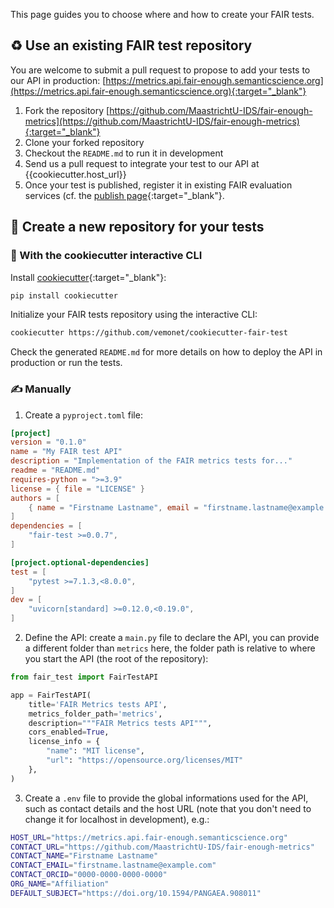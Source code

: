 This page guides you to choose where and how to create your FAIR tests.

## ♻️ Use an existing FAIR test repository

You are welcome to submit a pull request to propose to add your tests to our API in production: [https://metrics.api.fair-enough.semanticscience.org](https://metrics.api.fair-enough.semanticscience.org){:target="_blank"}

1. Fork the repository [https://github.com/MaastrichtU-IDS/fair-enough-metrics](https://github.com/MaastrichtU-IDS/fair-enough-metrics){:target="_blank"}
2. Clone your forked repository
3. Checkout the `README.md` to run it in development
4. Send us a pull request to integrate your test to our API at {{cookiecutter.host_url}}
5. Once your test is published, register it in existing FAIR evaluation services (cf. the [publish page](/fair-test/publish/#then-register-your-tests){:target="_blank"}.

## 📂 Create a new repository for your tests

### 🍪 With the cookiecutter interactive CLI

Install [cookiecutter](https://github.com/cookiecutter/cookiecutter){:target="_blank"}:

```bash
pip install cookiecutter
```

Initialize your FAIR tests repository using the interactive CLI:

```bash
cookiecutter https://github.com/vemonet/cookiecutter-fair-test
```

Check the generated `README.md` for more details on how to deploy the API in production or run the tests.

### ✍️ Manually

1. Create a `pyproject.toml` file:

```toml title="pyproject.toml"
[project]
version = "0.1.0"
name = "My FAIR test API"
description = "Implementation of the FAIR metrics tests for..."
readme = "README.md"
requires-python = ">=3.9"
license = { file = "LICENSE" }
authors = [
    { name = "Firstname Lastname", email = "firstname.lastname@example.com" },
]
dependencies = [
    "fair-test >=0.0.7",
]

[project.optional-dependencies]
test = [
    "pytest >=7.1.3,<8.0.0",
]
dev = [
    "uvicorn[standard] >=0.12.0,<0.19.0",
]
```

2. Define the API: create a `main.py` file to declare the API, you can provide a different folder than `metrics` here, the folder path is relative to where you start the API (the root of the repository):

```python title="main.py"
from fair_test import FairTestAPI

app = FairTestAPI(
    title='FAIR Metrics tests API',
    metrics_folder_path='metrics',
    description="""FAIR Metrics tests API""",
    cors_enabled=True,
    license_info = {
        "name": "MIT license",
        "url": "https://opensource.org/licenses/MIT"
    },
)
```

3. Create a `.env` file to provide the global informations used for the API, such as contact details and the host URL (note that you don't need to change it for localhost in development), e.g.:

```bash title=".env"
HOST_URL="https://metrics.api.fair-enough.semanticscience.org"
CONTACT_URL="https://github.com/MaastrichtU-IDS/fair-enough-metrics"
CONTACT_NAME="Firstname Lastname"
CONTACT_EMAIL="firstname.lastname@example.com"
CONTACT_ORCID="0000-0000-0000-0000"
ORG_NAME="Affiliation"
DEFAULT_SUBJECT="https://doi.org/10.1594/PANGAEA.908011"
```
